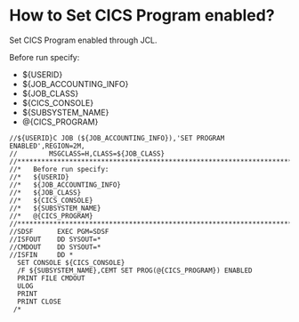 # How to Set CICS Program enabled?

Set CICS Program enabled through JCL.

Before run specify:
* ${USERID}
* ${JOB_ACCOUNTING_INFO}
* ${JOB_CLASS}
* ${CICS_CONSOLE}
* ${SUBSYSTEM_NAME}
* @{CICS_PROGRAM}

```
//${USERID}C JOB (${JOB_ACCOUNTING_INFO}),'SET PROGRAM ENABLED',REGION=2M,
//        MSGCLASS=H,CLASS=${JOB_CLASS}
//************************************************************************
//*   Before run specify:
//*   ${USERID}
//*   ${JOB_ACCOUNTING_INFO}
//*   ${JOB_CLASS}
//*   ${CICS_CONSOLE}
//*   ${SUBSYSTEM_NAME}
//*   @{CICS_PROGRAM}
//************************************************************************
//SDSF      EXEC PGM=SDSF
//ISFOUT    DD SYSOUT=*
//CMDOUT    DD SYSOUT=*
//ISFIN     DD *
  SET CONSOLE ${CICS_CONSOLE}
  /F ${SUBSYSTEM_NAME},CEMT SET PROG(@{CICS_PROGRAM}) ENABLED
  PRINT FILE CMDOUT
  ULOG
  PRINT
  PRINT CLOSE
 /*
```